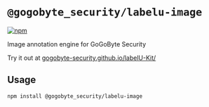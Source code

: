 # `@gogobyte_security/labelu-image`

[![npm](https://img.shields.io/npm/v/%40gogobyte_security/labelu-image.svg)](https://www.npmjs.com/package/@gogobyte_security/labelu-image)

Image annotation engine for GoGoByte Security

Try it out at [gogobyte-security.github.io/labelU-Kit/](https://github.com/GoGoByte-Security/labelU-Kit/tree/main/packages/image)

## Usage

```bash
npm install @gogobyte_security/labelu-image
```

<!-- release -->

